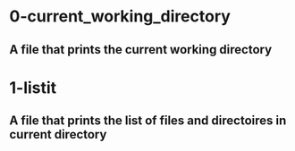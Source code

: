 # 0-current_working_directory
## A file that prints the current working directory

# 1-listit
## A file that prints the list of files and directoires in current directory

